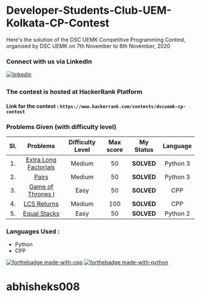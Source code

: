 # Developer-Students-Club-UEM-Kolkata-CP-Contest
Here's the solution of the DSC UEMK Competitive Programming Contest, organised by DSC UEMK on 7th November to 8th November, 2020

### Connect with us via LinkedIn  
<a href="https://www.linkedin.com/company/dsc-uemk/" target="_blank"> 
<img src=https://img.shields.io/badge/linkedin-%231E77B5.svg?&style=for-the-badge&logo=linkedin&logoColor=white alt=linkedin style="margin-bottom: 5px;" /> 
</a>


### The contest is hosted at HackerRank Platform
#### Link for the contest : `https://www.hackerrank.com/contests/dscuemk-cp-contest`

### Problems Given (with difficulty level)

| Sl. | Problems | Difficulty Level | Max score | My Status | Language |
|:---:|:---:|:---:| :---:| :---: | :---: |
|1.|<a href = "https://github.com/abhisheks008/Developer-Students-Club-UEM-Kolkata-CP-Contest/blob/main/Extra%20long%20factorials.py">Extra Long Factorials</a> | Medium | 50| **SOLVED** | Python 3 |
|2. | <a href = "https://github.com/abhisheks008/Developer-Students-Club-UEM-Kolkata-CP-Contest/blob/main/Pairs.py">Pairs</a> | Medium | 50 | **SOLVED** | Python 3|
|3. | <a href = "https://github.com/abhisheks008/Developer-Students-Club-UEM-Kolkata-CP-Contest/blob/main/Game%20of%20Thrones%20I.cpp">Game of Thrones I</a> | Easy | 50 | **SOLVED** | CPP |
|4.|<a href = "https://github.com/abhisheks008/Developer-Students-Club-UEM-Kolkata-CP-Contest/blob/main/LCS%20Returns.cpp">LCS Returns</a>|Medium|100|**SOLVED**| CPP |
|5.|<a href = "https://github.com/abhisheks008/Developer-Students-Club-UEM-Kolkata-CP-Contest/blob/main/Equal%20Stacks.py">Equal Stacks</a>|Easy|50|**SOLVED**| Python 2 |

### Languages Used :
- Python
- CPP

[![forthebadge made-with-cpp](http://ForTheBadge.com/images/badges/made-with-c.svg)](https://www.python.org/)
[![forthebadge made-with-python](http://ForTheBadge.com/images/badges/made-with-python.svg)](https://www.python.org/)


# abhisheks008
